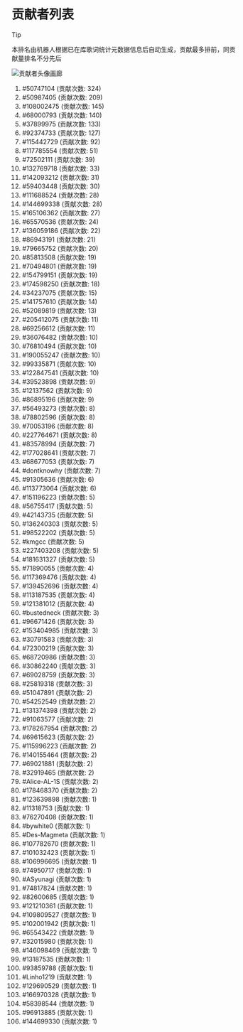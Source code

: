 # 贡献者列表

> [!TIP]
> 本排名由机器人根据已在库歌词统计元数据信息后自动生成，贡献最多排前，同贡献量排名不分先后

![贡献者头像画廊](./CONTRIBUTORS.svg)

1. #50747104 (贡献次数: 324)
2. #50987405 (贡献次数: 209)
3. #108002475 (贡献次数: 145)
4. #68000793 (贡献次数: 140)
5. #37899975 (贡献次数: 133)
6. #92374733 (贡献次数: 127)
7. #115442729 (贡献次数: 92)
8. #117785554 (贡献次数: 51)
9. #72502111 (贡献次数: 39)
10. #132769718 (贡献次数: 33)
11. #142093212 (贡献次数: 31)
12. #59403448 (贡献次数: 30)
13. #111688524 (贡献次数: 28)
14. #144699338 (贡献次数: 28)
15. #165106362 (贡献次数: 27)
16. #65570536 (贡献次数: 24)
17. #136059186 (贡献次数: 22)
18. #86943191 (贡献次数: 21)
19. #79665752 (贡献次数: 20)
20. #85813508 (贡献次数: 19)
21. #70494801 (贡献次数: 19)
22. #154799151 (贡献次数: 19)
23. #174598250 (贡献次数: 18)
24. #34237075 (贡献次数: 15)
25. #141757610 (贡献次数: 14)
26. #52089819 (贡献次数: 13)
27. #205412075 (贡献次数: 11)
28. #69256612 (贡献次数: 11)
29. #36076482 (贡献次数: 10)
30. #76810494 (贡献次数: 10)
31. #190055247 (贡献次数: 10)
32. #99335871 (贡献次数: 10)
33. #122847541 (贡献次数: 10)
34. #39523898 (贡献次数: 9)
35. #12137562 (贡献次数: 9)
36. #86895196 (贡献次数: 9)
37. #56493273 (贡献次数: 8)
38. #78802596 (贡献次数: 8)
39. #70053196 (贡献次数: 8)
40. #227764671 (贡献次数: 8)
41. #83578994 (贡献次数: 7)
42. #177028641 (贡献次数: 7)
43. #68677053 (贡献次数: 7)
44. #dontknowhy (贡献次数: 7)
45. #91305636 (贡献次数: 6)
46. #113773064 (贡献次数: 6)
47. #151196223 (贡献次数: 5)
48. #56755417 (贡献次数: 5)
49. #42143735 (贡献次数: 5)
50. #136240303 (贡献次数: 5)
51. #98522202 (贡献次数: 5)
52. #kmgcc (贡献次数: 5)
53. #227403208 (贡献次数: 5)
54. #181631327 (贡献次数: 5)
55. #71890055 (贡献次数: 4)
56. #117369476 (贡献次数: 4)
57. #139452696 (贡献次数: 4)
58. #113187535 (贡献次数: 4)
59. #121381012 (贡献次数: 4)
60. #bustedneck (贡献次数: 3)
61. #96671426 (贡献次数: 3)
62. #153404985 (贡献次数: 3)
63. #30791583 (贡献次数: 3)
64. #72300219 (贡献次数: 3)
65. #68720986 (贡献次数: 3)
66. #30862240 (贡献次数: 3)
67. #69028759 (贡献次数: 3)
68. #25819318 (贡献次数: 3)
69. #51047891 (贡献次数: 2)
70. #54252549 (贡献次数: 2)
71. #131374398 (贡献次数: 2)
72. #91063577 (贡献次数: 2)
73. #178267954 (贡献次数: 2)
74. #69615623 (贡献次数: 2)
75. #115996223 (贡献次数: 2)
76. #140155464 (贡献次数: 2)
77. #69021881 (贡献次数: 2)
78. #32919465 (贡献次数: 2)
79. #Alice-AL-1S (贡献次数: 2)
80. #178468370 (贡献次数: 2)
81. #123639898 (贡献次数: 1)
82. #11318753 (贡献次数: 1)
83. #76270408 (贡献次数: 1)
84. #bywhite0 (贡献次数: 1)
85. #Des-Magmeta (贡献次数: 1)
86. #107782670 (贡献次数: 1)
87. #101032423 (贡献次数: 1)
88. #106996695 (贡献次数: 1)
89. #74950717 (贡献次数: 1)
90. #ASyunagi (贡献次数: 1)
91. #74817824 (贡献次数: 1)
92. #82600685 (贡献次数: 1)
93. #121210361 (贡献次数: 1)
94. #109809527 (贡献次数: 1)
95. #102001942 (贡献次数: 1)
96. #65543422 (贡献次数: 1)
97. #32015980 (贡献次数: 1)
98. #146098469 (贡献次数: 1)
99. #13187535 (贡献次数: 1)
100. #93859788 (贡献次数: 1)
101. #Linho1219 (贡献次数: 1)
102. #129690529 (贡献次数: 1)
103. #166970328 (贡献次数: 1)
104. #58398544 (贡献次数: 1)
105. #96913885 (贡献次数: 1)
106. #144699330 (贡献次数: 1)
